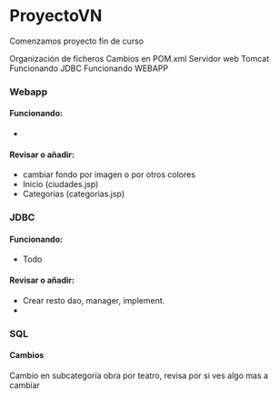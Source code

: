 # ProyectoVN
Comenzamos proyecto fin de curso

Organización de ficheros
Cambios en POM.xml
Servidor web Tomcat
Funcionando JDBC
Funcionando WEBAPP

### Webapp
#### Funcionando:
* 


#### Revisar o añadir:
* cambiar fondo por imagen o por otros colores
* Inicio (ciudades.jsp)
* Categorias (categorias.jsp)

### JDBC
#### Funcionando:
* Todo

#### Revisar o añadir:
* Crear resto dao, manager, implement.
* 

### SQL
#### Cambios
Cambio en subcategoría obra por teatro, revisa por si ves algo mas a cambiar


